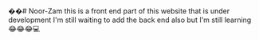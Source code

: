 ��#   N o o r - Z a m 
this is a front end part of this website that is under development 
I'm still waiting to add the back end also but I'm still learning 😂😂😂💻
 
 
